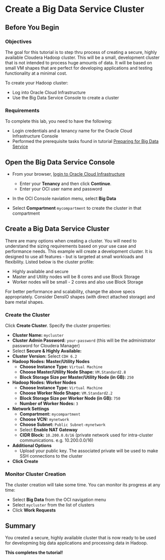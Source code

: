 # Create a Big Data Service Cluster

## Before You Begin

### Objectives
The goal for this tutorial is to step thru process of creating a secure, highly available Cloudera Hadoop cluster.  This will be a small, development cluster that is not intended to process huge amounts of data.  It will be based on small VM shapes that are perfect for developing applications and testing functionality at a minimal cost.

To create your Hadoop cluster:
* Log into Oracle Cloud Infrastructure 
* Use the Big Data Service Console to create a cluster

### Requirements

To complete this lab, you need to have the following:

* Login credentials and a tenancy name for the Oracle Cloud Infrastructure Console
* Performed the prerequisite tasks found in tutorial [Preparing for Big Data Service](?preparing-for-big-data-service)


## Open the Big Data Service Console

* From your browser, [login to Oracle Cloud Infrastructure](https://console.us-ashburn-1.oraclecloud.com/a/tenancy)
    * Enter your **Tenancy** and then click **Continue**.
    * Enter your OCI user name and password

* In the OCI Console naviation menu, select **Big Data**
* Select **Compartment** `mycompartment` to create the cluster in that compartment

## Create a Big Data Service Cluster
There are many options when creating a cluster.  You will need to understand the sizing requirements based on your use case and performance needs.  This example will create a development cluster.  It is designed to use all features - but is targeted at small workloads and flexibility. Listed below is the cluster profile:
* Highly available and secure
* Master and Utility nodes will be 8 cores and use Block Storage
* Worker nodes will be small - 2 cores and also use Block Storage

For better performance and scalability, change the above specs appropriately.  Consider DensIO shapes (with direct attached storage) and bare metal shapes.

### Create the Cluster
Click **Create Cluster**.  Specify the cluster properties:
* **Cluster Name:** `mycluster`
* **Cluster Admin Password:** `your-password`  (this will be the administrator password for Cloudera Manager)
* Select **Secure & Highly Available:** 
* **Cluster Version:** Select `CDH 6.2`
* **Hadoop Nodes: Master/Utility Nodes**
    * **Choose Instance Type:** `Virtual Machine`
    * **Choose Master/Utility Node Shape:** `VM.Standard2.8`
    * **Block Storage Size per Master/Utility Node (in GB):** `250`
* **Hadoop Nodes: Worker Nodes**
    * **Choose Instance Type:** `Virtual Machine`
    * **Choose Worker Node Shape:** `VM.Standard2.2`
    * **Block Storage Size per Worker Node (in GB):** `750`
    * **Number of Worker Nodes:** `3`
* **Network Settings**
    * **Compartment:** `mycompartment`
    * **Choose VCN:** `mynetwork`
    * **Choose Subnet:** `Public Subnet-mynetwork`
    * Select **Enable NAT Gateway**
    * **CIDR Block:** `10.200.0.0/16` (private network used for intra-cluster communications. e.g. 10.200.0.0/16)
* **Additional Options**
    * Upload your public key.  The associated private will be used to make SSH connections to the cluster
* **Click Create**

### Monitor Cluster Creation
The cluster creation will take some time.  You can monitor its progress at any time:
* Select **Big Data** from the OCI navigation menu
* Select `mycluster` from the list of clusters
* Click **Work Requests**


## Summary
You created a secure, highly available cluster that is now ready to be used for developming big data applications and processing data in Hadoop.

**This completes the tutorial!**